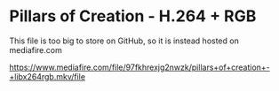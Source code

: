 # Pillars of Creation - H.264 + RGB
This file is too big to store on GitHub, so it is instead hosted on mediafire.com

https://www.mediafire.com/file/97fkhrexjg2nwzk/pillars+of+creation+-+libx264rgb.mkv/file
